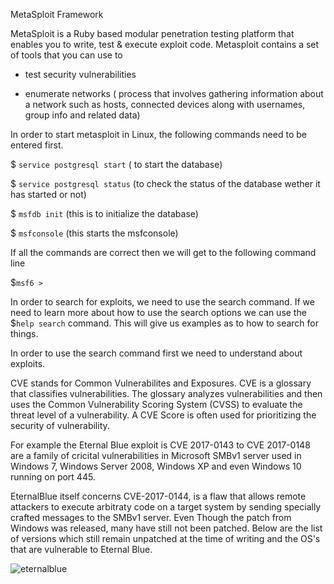 MetaSploit Framework 

MetaSploit is a Ruby based modular penetration testing platform that enables you to write, test & execute exploit code. Metasploit contains a set of tools that you can use to 

- test security vulnerabilities

- enumerate networks ( process that involves gathering information about a network such as hosts, connected devices along with usernames, group info and related data) 

In order to start metasploit in Linux, the following commands need to be entered first. 

$ `service postgresql start` ( to start the database) 

$ `service postgresql status` (to check the status of the database wether it has started or not) 

$ `msfdb init` (this is to initialize the database) 

$ `msfconsole` (this starts the msfconsole) 

If all the commands are correct then we will get to the following command line 

$`msf6 >`

In order to search for exploits, we need to use the search command. If we need to learn more about how to use the search options we can use the $`help search` command. This will give us examples as to how to search for things. 

In order to use the search command first we need to understand about exploits. 

CVE stands for Common Vulnerabilites and Exposures. CVE is a glossary that classifies vulnerabilities. The glossary analyzes vulnerabilities and then uses the Common Vulnerability Scoring System (CVSS) to evaluate the threat level of a vulnerability. A CVE Score is often used for prioritizing the security of vulnerability. 

For example the Eternal Blue exploit is CVE 2017-0143 to CVE 2017-0148 are a family of cricital vulnerabilities in Microsoft SMBv1 server used in Windows 7, Windows Server 2008, Windows XP and even Windows 10 running on port 445. 

EternalBlue itself concerns CVE-2017-0144, is a flaw that allows remote attackers to execute arbitraty code on a target system by sending specially crafted messages to the SMBv1 server. Even Though the patch from Windows was released, many have still not been patched. Below are the list of versions which still remain unpatched at the time of writing and the OS's that are vulnerable to Eternal Blue. 

![eternalblue](https://user-images.githubusercontent.com/93686063/199555403-98697072-1420-4b28-b49f-dd87ebb9ae12.JPG)

